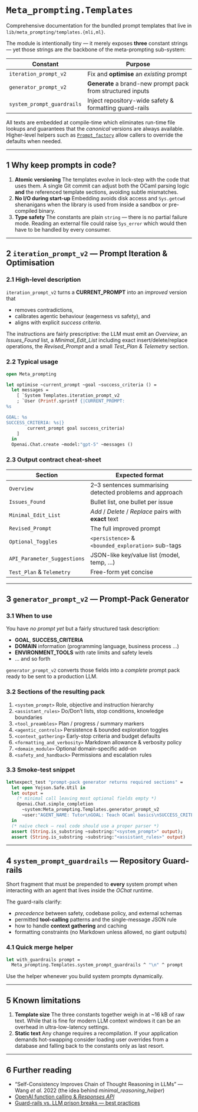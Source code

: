 # `Meta_prompting.Templates`

Comprehensive documentation for the bundled prompt templates that live
in `lib/meta_prompting/templates.{mli,ml}`.

The module is intentionally tiny — it merely exposes **three** constant
strings — yet those strings are *the* backbone of the meta-prompting
sub-system:

| Constant                         | Purpose                                                      |
|----------------------------------|--------------------------------------------------------------|
| `iteration_prompt_v2`            | Fix and **optimise** an *existing* prompt                    |
| `generator_prompt_v2`            | **Generate** a brand-new prompt pack from structured inputs  |
| `system_prompt_guardrails`       | Inject repository-wide safety & formatting guard-rails       |

All texts are embedded at compile-time which eliminates run-time file
lookups and guarantees that the *canonical* versions are always
available.  Higher-level helpers such as
[`Prompt_factory`](prompt_factory.doc.md) allow callers to override the
defaults when needed.

---

## 1  Why keep prompts in code?

1. **Atomic versioning**   The templates evolve in lock-step with the
   code that uses them.  A single Git commit can adjust both the OCaml
   parsing logic **and** the referenced template sections, avoiding
   subtle mismatches.
2. **No I/O during start-up**   Embedding avoids disk access and
   `Sys.getcwd` shenanigans when the library is used from inside a
   sandbox or pre-compiled binary.
3. **Type safety**   The constants are plain `string` — there is no
   partial failure mode.  Reading an external file could raise
   `Sys_error` which would then have to be handled by every consumer.

---

## 2  `iteration_prompt_v2` — Prompt Iteration & Optimisation

### 2.1  High-level description

`iteration_prompt_v2` turns a **CURRENT_PROMPT** into an *improved*
version that

* removes contradictions,
* calibrates agentic behaviour (eagerness vs safety), and
* aligns with explicit *success criteria*.

The instructions are fairly prescriptive: the LLM must emit an
*Overview*, an *Issues_Found* list, a *Minimal_Edit_List* including
exact insert/delete/replace operations, the *Revised_Prompt* and a
small *Test_Plan & Telemetry* section.

### 2.2  Typical usage

```ocaml
open Meta_prompting

let optimise ~current_prompt ~goal ~success_criteria () =
  let messages =
    [ `System Templates.iteration_prompt_v2
    ; `User (Printf.sprintf {|CURRENT_PROMPT:
%s

GOAL: %s
SUCCESS_CRITERIA: %s|}
        current_prompt goal success_criteria)
    ]
  in
  Openai.Chat.create ~model:"gpt-5" ~messages ()
```

### 2.3  Output contract cheat-sheet

| Section                | Expected format                                          |
|------------------------|----------------------------------------------------------|
| `Overview`             | 2–3 sentences summarising detected problems and approach |
| `Issues_Found`         | Bullet list, one bullet per issue                        |
| `Minimal_Edit_List`    | *Add* / *Delete* / *Replace* pairs with **exact** text   |
| `Revised_Prompt`       | The full improved prompt                                 |
| `Optional_Toggles`     | `<persistence>` & `<bounded_exploration>` sub-tags       |
| `API_Parameter_Suggestions` | JSON-like key/value list (model, temp, …)          |
| `Test_Plan` & `Telemetry` | Free-form yet concise                                 |

---

## 3  `generator_prompt_v2` — Prompt-Pack Generator

### 3.1  When to use

You have *no prompt yet* but a fairly structured task description:

* **GOAL**, **SUCCESS_CRITERIA**
* **DOMAIN** information (programming language, business process …)
* **ENVIRONMENT_TOOLS** with rate limits and safety levels
* … and so forth

`generator_prompt_v2` converts those fields into a *complete* prompt
pack ready to be sent to a production LLM.

### 3.2  Sections of the resulting pack

1. `<system_prompt>`    Role, objective and instruction hierarchy
2. `<assistant_rules>`  Do/Don’t lists, stop conditions, knowledge boundaries
3. `<tool_preambles>`  Plan / progress / summary markers
4. `<agentic_controls>`  Persistence & bounded exploration toggles
5. `<context_gathering>`  Early-stop criteria and budget defaults
6. `<formatting_and_verbosity>`  Markdown allowance & verbosity policy
7. `<domain_module>`    Optional domain-specific add-on
8. `<safety_and_handback>`  Permissions and escalation rules

### 3.3  Smoke-test snippet

```ocaml
let%expect_test "prompt-pack generator returns required sections" =
  let open Yojson.Safe.Util in
  let output =
    (* minimal call leaving most optional fields empty *)
    Openai.Chat.simple_completion
      ~system:Meta_prompting.Templates.generator_prompt_v2
      ~user:"AGENT_NAME: Tutor\nGOAL: Teach OCaml basics\nSUCCESS_CRITERIA: Student writes a hello-world program"
  in
  (* naïve check — real code should use a proper parser *)
  assert (String.is_substring ~substring:"<system_prompt>" output);
  assert (String.is_substring ~substring:"<assistant_rules>" output)
```

---

## 4  `system_prompt_guardrails` — Repository Guard-rails

Short fragment that must be prepended to **every** system prompt when
interacting with an agent that lives inside the *OChat* runtime.

The guard-rails clarify:

* *precedence* between safety, codebase policy, and external schemas
* permitted **tool-calling** patterns and the single-message JSON rule
* how to handle **context gathering** and caching
* formatting constraints (no Markdown unless allowed, no giant outputs)

### 4.1  Quick merge helper

```ocaml
let with_guardrails prompt =
  Meta_prompting.Templates.system_prompt_guardrails ^ "\n" ^ prompt
```

Use the helper whenever you build system prompts dynamically.

---

## 5  Known limitations

1. **Template size**   The three constants together weigh in at ~16 kB
   of raw text.  While that is fine for modern LLM context windows it
   can be an overhead in ultra-low-latency settings.
2. **Static text**   Any change requires a recompilation.  If your
   application demands hot-swapping consider loading user overrides
   from a database and falling back to the constants only as last
   resort.

---

## 6  Further reading

* “Self-Consistency Improves Chain of Thought Reasoning in LLMs” — Wang
  *et al.* 2022 (the idea behind *minimal_reasoning_helper*)
* [OpenAI function calling & *Responses API*](https://platform.openai.com/docs/guides/function-calling)
* [Guard-rails vs. LLM prison breaks — best practices](https://arxiv.org/abs/2305.15324)

